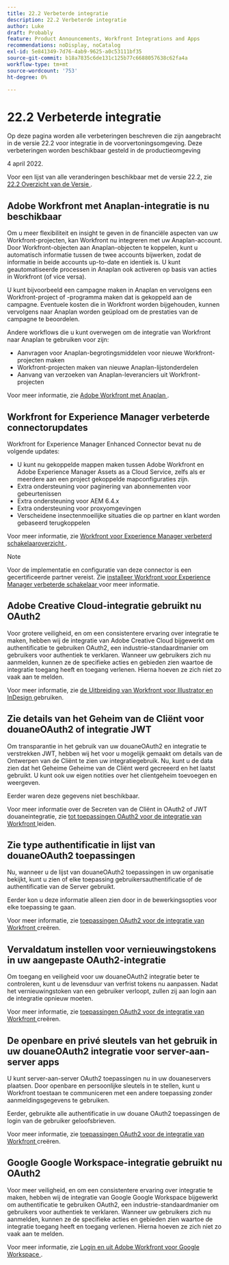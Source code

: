 ```yaml
---
title: 22.2 Verbeterde integratie
description: 22.2 Verbeterde integratie
author: Luke
draft: Probably
feature: Product Announcements, Workfront Integrations and Apps
recommendations: noDisplay, noCatalog
exl-id: 5e841349-7d76-4ab9-9625-a0c53111bf35
source-git-commit: b18a7835c6de131c125b77c6688057638c62fa4a
workflow-type: tm+mt
source-wordcount: '753'
ht-degree: 0%

---
```


# 22.2 Verbeterde integratie

Op deze pagina worden alle verbeteringen beschreven die zijn aangebracht in de versie 22.2 voor integratie in de voorvertoningsomgeving. Deze verbeteringen worden beschikbaar gesteld in de productieomgeving

<!--
<MadCap:conditionalText data-mc-conditions="QuicksilverOrClassic.Draft mode">
in January 2022
</MadCap:conditionalText>
-->

4 april 2022.

Voor een lijst van alle veranderingen beschikbaar met de versie 22.2, zie [ 22.2 Overzicht van de Versie ](../../../product-announcements/product-releases/22.2-release-activity/22-2-release-overview.md).

## Adobe Workfront met Anaplan-integratie is nu beschikbaar

Om u meer flexibiliteit en insight te geven in de financiële aspecten van uw Workfront-projecten, kan Workfront nu integreren met uw Anaplan-account. Door Workfront-objecten aan Anaplan-objecten te koppelen, kunt u automatisch informatie tussen de twee accounts bijwerken, zodat de informatie in beide accounts up-to-date en identiek is. U kunt geautomatiseerde processen in Anaplan ook activeren op basis van acties in Workfront (of vice versa).

U kunt bijvoorbeeld een campagne maken in Anaplan en vervolgens een Workfront-project of -programma maken dat is gekoppeld aan de campagne. Eventuele kosten die in Workfront worden bijgehouden, kunnen vervolgens naar Anaplan worden geüpload om de prestaties van de campagne te beoordelen.

Andere workflows die u kunt overwegen om de integratie van Workfront naar Anaplan te gebruiken voor zijn:

* Aanvragen voor Anaplan-begrotingsmiddelen voor nieuwe Workfront-projecten maken
* Workfront-projecten maken van nieuwe Anaplan-lijstonderdelen
* Aanvang van verzoeken van Anaplan-leveranciers uit Workfront-projecten

Voor meer informatie, zie [ Adobe Workfront met Anaplan ](../../../workfront-integrations-and-apps/adobe-workfront-with-anaplan/anaplan-integration.md).

## Workfront for Experience Manager verbeterde connectorupdates

Workfront for Experience Manager Enhanced Connector bevat nu de volgende updates:

* U kunt nu gekoppelde mappen maken tussen Adobe Workfront en Adobe Experience Manager Assets as a Cloud Service, zelfs als er meerdere aan een project gekoppelde mapconfiguraties zijn.
* Extra ondersteuning voor paginering van abonnementen voor gebeurtenissen
* Extra ondersteuning voor AEM 6.4.x
* Extra ondersteuning voor proxyomgevingen
* Verscheidene insectenmoeilijke situaties die op partner en klant worden gebaseerd terugkoppelen

Voor meer informatie, zie [ Workfront voor Experience Manager verbeterd schakelaaroverzicht ](../../../documents/workfront-and-experience-manager-integrations/workfront-for-experience-manager-enhanced-connector/workfront-aem-enhanced-connector-overview.md).

>[!NOTE]
>
>Voor de implementatie en configuratie van deze connector is een gecertificeerde partner vereist. Zie [ installeer Workfront voor Experience Manager verbeterde schakelaar ](https://experienceleague.adobe.com/en/docs/experience-manager-cloud-service/content/assets/integrations/workfront-connector-install) voor meer informatie.

## Adobe Creative Cloud-integratie gebruikt nu OAuth2

Voor grotere veiligheid, en om een consistentere ervaring over integratie te maken, hebben wij de integratie van Adobe Creative Cloud bijgewerkt om authentificatie te gebruiken OAuth2, een industrie-standaardmanier om gebruikers voor authentiek te verklaren. Wanneer uw gebruikers zich nu aanmelden, kunnen ze de specifieke acties en gebieden zien waartoe de integratie toegang heeft en toegang verlenen. Hierna hoeven ze zich niet zo vaak aan te melden.

Voor meer informatie, zie [ de Uitbreiding van Workfront voor Illustrator en InDesign ](../../../documents/workfront-for-adobe-creative-cloud/use-wf-adobe-cc.md) gebruiken.

## Zie details van het Geheim van de Cliënt voor douaneOAuth2 of integratie JWT

Om transparantie in het gebruik van uw douaneOAuth2 en integratie te verstrekken JWT, hebben wij het voor u mogelijk gemaakt om details van de Ontwerpen van de Cliënt te zien uw integratiegebruik. Nu, kunt u de data zien dat het Geheime Geheime van de Cliënt werd gecreeerd en het laatst gebruikt. U kunt ook uw eigen notities over het clientgeheim toevoegen en weergeven.

Eerder waren deze gegevens niet beschikbaar.

Voor meer informatie over de Secreten van de Cliënt in OAuth2 of JWT douaneintegratie, zie [ tot toepassingen OAuth2 voor de integratie van Workfront ](../../../administration-and-setup/configure-integrations/create-oauth-application.md) leiden.

## Zie type authentificatie in lijst van douaneOAuth2 toepassingen

Nu, wanneer u de lijst van douaneOAuth2 toepassingen in uw organisatie bekijkt, kunt u zien of elke toepassing gebruikersauthentificatie of de authentificatie van de Server gebruikt.

Eerder kon u deze informatie alleen zien door in de bewerkingsopties voor elke toepassing te gaan.

Voor meer informatie, zie [ toepassingen OAuth2 voor de integratie van Workfront ](../../../administration-and-setup/configure-integrations/create-oauth-application.md) creëren.

## Vervaldatum instellen voor vernieuwingstokens in uw aangepaste OAuth2-integratie

Om toegang en veiligheid voor uw douaneOAuth2 integratie beter te controleren, kunt u de levensduur van verfrist tokens nu aanpassen. Nadat het vernieuwingstoken van een gebruiker verloopt, zullen zij aan login aan de integratie opnieuw moeten.

Voor meer informatie, zie [ toepassingen OAuth2 voor de integratie van Workfront ](../../../administration-and-setup/configure-integrations/create-oauth-application.md) creëren.

## De openbare en privé sleutels van het gebruik in uw douaneOAuth2 integratie voor server-aan-server apps

U kunt server-aan-server OAuth2 toepassingen nu in uw douaneservers plaatsen. Door openbare en persoonlijke sleutels in te stellen, kunt u Workfront toestaan te communiceren met een andere toepassing zonder aanmeldingsgegevens te gebruiken.

Eerder, gebruikte alle authentificatie in uw douane OAuth2 toepassingen de login van de gebruiker geloofsbrieven.

Voor meer informatie, zie [ toepassingen OAuth2 voor de integratie van Workfront ](../../../administration-and-setup/configure-integrations/create-oauth-application.md) creëren.

## Google Google Workspace-integratie gebruikt nu OAuth2

Voor meer veiligheid, en om een consistentere ervaring over integratie te maken, hebben wij de integratie van Google Google Workspace bijgewerkt om authentificatie te gebruiken OAuth2, een industrie-standaardmanier om gebruikers voor authentiek te verklaren. Wanneer uw gebruikers zich nu aanmelden, kunnen ze de specifieke acties en gebieden zien waartoe de integratie toegang heeft en toegang verlenen. Hierna hoeven ze zich niet zo vaak aan te melden.

Voor meer informatie, zie [ Login en uit Adobe Workfront voor Google Workspace ](../../../workfront-integrations-and-apps/workfront-for-g-suite/log-in-and-out-wf-for-gsuite.md).
